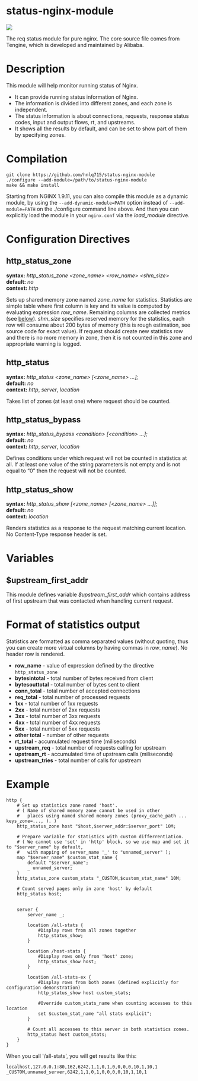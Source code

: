 status-nginx-module
===================
![](https://travis-ci.org/hnlq715/status-nginx-module.svg)

The req status module for pure nginx. The core source file comes from Tengine, which is developed and maintained by Alibaba.


Description
===========

This module will help monitor running status of Nginx.
* It can provide running status information of Nginx.
* The information is divided into different zones, and each zone is independent.
* The status information is about connections, requests, response status codes, input and output flows, rt, and upstreams.
* It shows all the results by default, and can be set to show part of them by specifying zones.


Compilation
===========

```
git clone https://github.com/hnlq715/status-nginx-module
./configure --add-module=/path/to/status-nginx-module
make && make install
```

Starting from NGINX 1.9.11, you can also compile this module as a dynamic
module, by using the `--add-dynamic-module=PATH` option instead of
`--add-module=PATH` on the ./configure command line above. And then you can
explicitly load the module in your `nginx.conf` via the *load\_module* directive.


Configuration Directives
========================

http\_status\_zone
------------------
**syntax:** *http\_status\_zone &lt;zone\_name&gt; &lt;row\_name&gt; &lt;shm\_size&gt;* \
**default:** *no* \
**context:** *http*

Sets up shared memory zone named *zone_name* for statistics. Statistics are
simple table where first column is key and its value is computed by evaluating
expression *row\_name*. Remaining columns are collected metrics (see
[below](#format-of-statistics-output)).
*shm_size* specifies reserved memory for the statistics, each row will consume
about 200 bytes of memory (this is rough estimation, see source code for exact
value). If request should create new statistics row and there is no more memory
in zone, then it is not counted in this zone and appropriate warning is logged.

http\_status
------------
**syntax:** *http\_status &lt;zone\_name&gt; [&lt;zone\_name&gt; ...];* \
**default:** *no* \
**context:** *http*, *server*, *location*

Takes list of zones (at least one) where request should be counted.

http\_status\_bypass
---------------------
**syntax:** *http\_status\_bypass &lt;condition&gt; [&lt;condition&gt; ...];* \
**default:** *no* \
**context:** *http*, *server*, *location*

Defines conditions under which request will not be counted in statistics at
all.  If at least one value of the string parameters is not empty and is not
equal to “0” then the request will not be counted.

http\_status\_show
------------
**syntax:** *http\_status\_show [&lt;zone\_name&gt; [&lt;zone\_name&gt; ...]];* \
**default:** *no* \
**context:** *location*

Renders statistics as a response to the request matching current location.
No Content-Type response header is set.


Variables
=========

$upstream\_first\_addr
----------------------

This module defines variable *$upstream\_first\_addr* which contains
address of first upstream that was contacted when handling current request.


Format of statistics output
===========================
Statistics are formatted as comma separated values (without quoting, thus you
can create more virtual columns by having commas in *row\_name*). No header row
is rendered.

  * **row\_name** - value of expression defined by the directive `http_status_zone`
  * **bytesintotal** - total number of bytes received from client
  * **bytesouttotal** - total number of bytes sent to client
  * **conn\_total** - total number of accepted connections
  * **req\_total** - total number of processed requests
  * **1xx** - total number of 1xx requests
  * **2xx** - total number of 2xx requests
  * **3xx** - total number of 3xx requests
  * **4xx** - total number of 4xx requests
  * **5xx** - total number of 5xx requests
  * **other total** - number of other requests
  * **rt\_total** - accumulated request time (miliseconds)
  * **upstream\_req** - total number of requests calling for upstream
  * **upstream\_rt** - accumulated time of upstream calls (miliseconds)
  * **upstream\_tries** - total number of calls for upstream


Example
=======

```
http {
    # Set up statistics zone named 'host'.
    # ( Name of shared memory zone cannot be used in other
    #   places using named shared memory zones (proxy_cache_path ... keys_zone=..., ). )
    http_status_zone host "$host,$server_addr:$server_port" 10M;

    # Prepare variable for statistics with custom differrentiation.
    # ( We cannot use 'set' in 'http' block, so we use map and set it to "$server_name" by default,
    #   with mapping of server_name '_' to "unnamed_server" );
    map "$server_name" $custom_stat_name {
        default "$server_name";
        _ unnamed_server;
    }
    http_status_zone custom_stats "_CUSTOM,$custom_stat_name" 10M;

    # Count served pages only in zone 'host' by default
    http_status host;


    server {
        server_name _;

        location /all-stats {
            #Display rows from all zones together
            http_status_show;
        }

        location /host-stats {
            #Display rows only from 'host' zone;
            http_status_show host;
        }

        location /all-stats-ex {
            #Display rows from both zones (defined explicitly for configuration demonstration)
            http_status_show host custom_stats;

            #Override custom_stats_name when counting accesses to this location
            set $custom_stat_name "all stats explicit";
        }

        # Count all accesses to this server in both statistics zones.
        http_status host custom_stats;
    }
}
```

When you call '/all-stats', you will get results like this:
```
localhost,127.0.0.1:80,162,6242,1,1,0,1,0,0,0,0,10,1,10,1
_CUSTOM,unnamed_server,6242,1,1,0,1,0,0,0,0,10,1,10,1
```
